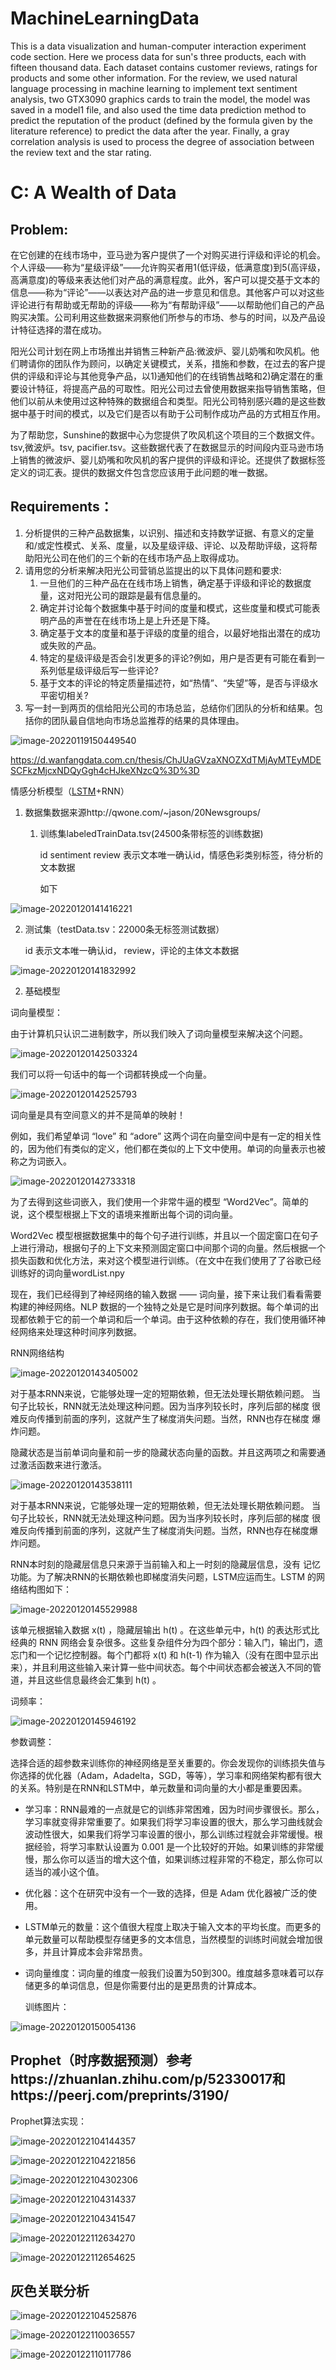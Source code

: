 # MachineLearningData
This is a data visualization and human-computer interaction experiment code section. Here we process data for sun's three products, each with fifteen thousand data.
Each dataset contains customer reviews, ratings for products and some other information. 
For the review, we used natural language processing in machine learning to implement text sentiment analysis, two GTX3090 graphics cards to train the model,
the model was saved in a model1 file, and also used the time data prediction method to predict the reputation of the product (defined by the formula given by the literature reference) to predict the data after the year. 
Finally, a gray correlation analysis is used to process the degree of association between the review text and the star rating.





# C: A Wealth of Data

## Problem:

在它创建的在线市场中，亚马逊为客户提供了一个对购买进行评级和评论的机会。个人评级——称为“星级评级”——允许购买者用1(低评级，低满意度)到5(高评级，高满意度)的等级来表达他们对产品的满意程度。此外，客户可以提交基于文本的信息——称为“评论”——以表达对产品的进一步意见和信息。其他客户可以对这些评论进行有帮助或无帮助的评级——称为“有帮助评级”——以帮助他们自己的产品购买决策。公司利用这些数据来洞察他们所参与的市场、参与的时间，以及产品设计特征选择的潜在成功。



阳光公司计划在网上市场推出并销售三种新产品:微波炉、婴儿奶嘴和吹风机。他们聘请你的团队作为顾问，以确定关键模式，关系，措施和参数，在过去的客户提供的评级和评论与其他竞争产品，以1)通知他们的在线销售战略和2)确定潜在的重要设计特征，将提高产品的可取性。阳光公司过去曾使用数据来指导销售策略，但他们以前从未使用过这种特殊的数据组合和类型。阳光公司特别感兴趣的是这些数据中基于时间的模式，以及它们是否以有助于公司制作成功产品的方式相互作用。



为了帮助您，Sunshine的数据中心为您提供了吹风机这个项目的三个数据文件。tsv,微波炉。tsv,  pacifier.tsv。这些数据代表了在数据显示的时间段内亚马逊市场上销售的微波炉、婴儿奶嘴和吹风机的客户提供的评级和评论。还提供了数据标签定义的词汇表。提供的数据文件包含您应该用于此问题的唯一数据。

## Requirements：

1. 分析提供的三种产品数据集，以识别、描述和支持数学证据、有意义的定量和/或定性模式、关系、度量，以及星级评级、评论、以及帮助评级，这将帮助阳光公司在他们的三个新的在线市场产品上取得成功。
2. 请用您的分析来解决阳光公司营销总监提出的以下具体问题和要求:
   1. 一旦他们的三种产品在在线市场上销售，确定基于评级和评论的数据度量，这对阳光公司的跟踪是最有信息量的。
   2. 确定并讨论每个数据集中基于时间的度量和模式，这些度量和模式可能表明产品的声誉在在线市场上是上升还是下降。
   3. 确定基于文本的度量和基于评级的度量的组合，以最好地指出潜在的成功或失败的产品。
   4. 特定的星级评级是否会引发更多的评论?例如，用户是否更有可能在看到一系列低星级评级后写一些评论?
   5. 基于文本的评论的特定质量描述符，如“热情”、“失望”等，是否与评级水平密切相关?
3. 写一封一到两页的信给阳光公司的市场总监，总结你们团队的分析和结果。包括你的团队最自信地向市场总监推荐的结果的具体理由。



![image-20220119150449540](README.assets/image-20220119150449540.png)

https://d.wanfangdata.com.cn/thesis/ChJUaGVzaXNOZXdTMjAyMTEyMDESCFkzMjcxNDQyGgh4cHJkeXNzcQ%3D%3D







情感分析模型（[LSTM](https://so.csdn.net/so/search?q=LSTM&spm=1001.2101.3001.7020)+RNN）

1. 数据集数据来源http://qwone.com/~jason/20Newsgroups/

   1. 训练集labeledTrainData.tsv(24500条带标签的训练数据)

      id sentiment review 表示文本唯一确认id，情感色彩类别标签，待分析的文本数据

      如下

![image-20220120141416221](README.assets/image-20220120141416221.png)

2. 测试集（testData.tsv：22000条无标签测试数据）

   id 表示文本唯一确认id， review，评论的主体文本数据

![image-20220120141832992](README.assets/image-20220120141832992.png)





2. 基础模型

词向量模型：

由于计算机只认识二进制数字，所以我们映入了词向量模型来解决这个问题。

![image-20220120142503324](README.assets/image-20220120142503324.png)

我们可以将一句话中的每一个词都转换成一个向量。

![image-20220120142525793](README.assets/image-20220120142525793.png)

词向量是具有空间意义的并不是简单的映射！

例如，我们希望单词 “love” 和 “adore” 这两个词在向量空间中是有一定的相关性的，因为他们有类似的定义，他们都在类似的上下文中使用。单词的向量表示也被称之为词嵌入。

![image-20220120142733318](README.assets/image-20220120142733318.png)

为了去得到这些词嵌入，我们使用一个非常牛逼的模型 “Word2Vec”。简单的说，这个模型根据上下文的语境来推断出每个词的词向量。

Word2Vec 模型根据数据集中的每个句子进行训练，并且以一个固定窗口在句子上进行滑动，根据句子的上下文来预测固定窗口中间那个词的向量。然后根据一个损失函数和优化方法，来对这个模型进行训练。（在文中在我们使用了了谷歌已经训练好的词向量wordList.npy

现在，我们已经得到了神经网络的输入数据 —— 词向量，接下来让我们看看需要构建的神经网络。NLP 数据的一个独特之处是它是时间序列数据。每个单词的出现都依赖于它的前一个单词和后一个单词。由于这种依赖的存在，我们使用循环神经网络来处理这种时间序列数据。

RNN网络结构

![image-20220120143405002](README.assets/image-20220120143405002.png)

对于基本RNN来说，它能够处理一定的短期依赖，但无法处理长期依赖问题。 当句子比较长，RNN就无法处理这种问题。因为当序列较长时，序列后部的梯度 很难反向传播到前面的序列，这就产生了梯度消失问题。当然，RNN也存在梯度 爆炸问题。

隐藏状态是当前单词向量和前一步的隐藏状态向量的函数。并且这两项之和需要通过激活函数来进行激活。

![image-20220120143538111](README.assets/image-20220120143538111.png)

对于基本RNN来说，它能够处理一定的短期依赖，但无法处理长期依赖问题。 当句子比较长，RNN就无法处理这种问题。因为当序列较长时，序列后部的梯度 很难反向传播到前面的序列，这就产生了梯度消失问题。当然，RNN也存在梯度爆炸问题。

RNN本时刻的隐藏层信息只来源于当前输入和上一时刻的隐藏层信息，没有 记忆功能。为了解决RNN的长期依赖也即梯度消失问题，LSTM应运而生。LSTM 的网络结构图如下：

![image-20220120145529988](README.assets/image-20220120145529988.png)

该单元根据输入数据 x(t) ，隐藏层输出 h(t) 。在这些单元中，h(t) 的表达形式比经典的 RNN 网络会复杂很多。这些复杂组件分为四个部分：输入门，输出门，遗忘门和一个记忆控制器。每个门都将 x(t) 和 h(t-1) 作为输入（没有在图中显示出来），并且利用这些输入来计算一些中间状态。每个中间状态都会被送入不同的管道，并且这些信息最终会汇集到 h(t) 。

词频率：

![image-20220120145946192](README.assets/image-20220120145946192.png)

参数调整：

选择合适的超参数来训练你的神经网络是至关重要的。你会发现你的训练损失值与你选择的优化器（Adam，Adadelta，SGD，等等），学习率和网络架构都有很大的关系。特别是在RNN和LSTM中，单元数量和词向量的大小都是重要因素。

- 学习率：RNN最难的一点就是它的训练非常困难，因为时间步骤很长。那么，学习率就变得非常重要了。如果我们将学习率设置的很大，那么学习曲线就会波动性很大，如果我们将学习率设置的很小，那么训练过程就会非常缓慢。根据经验，将学习率默认设置为 0.001 是一个比较好的开始。如果训练的非常缓慢，那么你可以适当的增大这个值，如果训练过程非常的不稳定，那么你可以适当的减小这个值。

- 优化器：这个在研究中没有一个一致的选择，但是 Adam 优化器被广泛的使用。

- LSTM单元的数量：这个值很大程度上取决于输入文本的平均长度。而更多的单元数量可以帮助模型存储更多的文本信息，当然模型的训练时间就会增加很多，并且计算成本会非常昂贵。

- 词向量维度：词向量的维度一般我们设置为50到300。维度越多意味着可以存储更多的单词信息，但是你需要付出的是更昂贵的计算成本。

  训练图片：

![image-20220120150054136](README.assets/image-20220120150054136.png)





## Prophet（时序数据预测）参考https://zhuanlan.zhihu.com/p/52330017和https://peerj.com/preprints/3190/

Prophet算法实现：

![image-20220122104144357](README.assets/image-20220122104144357.png)

![image-20220122104221856](README.assets/image-20220122104221856.png)

![image-20220122104302306](README.assets/image-20220122104302306.png)

![image-20220122104314337](README.assets/image-20220122104314337.png)

![image-20220122104341547](README.assets/image-20220122104341547.png)

![image-20220122112634270](README.assets/image-20220122112634270.png)



![image-20220122112654625](README.assets/image-20220122112654625.png)

## 灰色关联分析

![image-20220122104525876](README.assets/image-20220122104525876.png)

![image-20220122110036557](README.assets/image-20220122110036557.png)

![image-20220122110117786](README.assets/image-20220122110117786.png)

